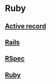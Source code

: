# Ruby

## [Active record](docs/ruby/active_record.md)

## [Rails](docs/ruby/rails.md)

## [RSpec](docs/ruby/rspec.md)

## [Ruby](docs/ruby/ruby.md)
